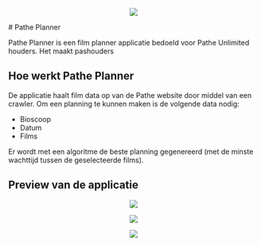 <p align="center">
	<img src="https://raw.githubusercontent.com/wesleydebruijn/PathePlanner/master/img/logo.png" />
</p>
# Pathe Planner

Pathe Planner is een film planner applicatie bedoeld voor Pathe Unlimited houders. Het maakt pashouders

## Hoe werkt Pathe Planner
De applicatie haalt film data op van de Pathe website door middel van een crawler. Om een planning te kunnen maken is de volgende data nodig:<br />
- Bioscoop
- Datum
- Films

Er wordt met een algoritme de beste planning gegenereerd (met de minste wachttijd tussen de geselecteerde films).

## Preview van de applicatie
<p align="center">
	<img src="https://raw.githubusercontent.com/wesleydebruijn/PathePlanner/master/img/preview1.png" />
</p>
<p align="center">
	<img src="https://raw.githubusercontent.com/wesleydebruijn/PathePlanner/master/img/preview2.png" />
</p>
<p align="center">
	<img src="https://raw.githubusercontent.com/wesleydebruijn/PathePlanner/master/img/preview3.png" />
</p>
